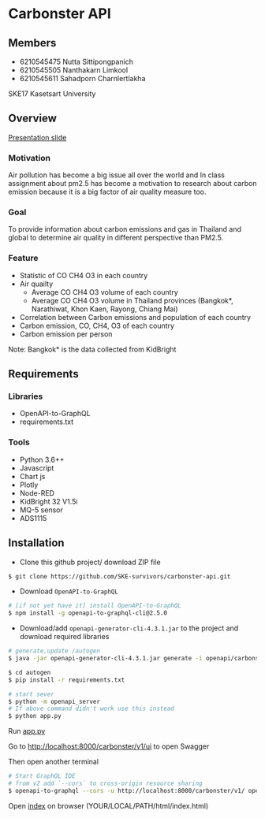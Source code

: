 # Carbonster API

## Members
- 6210545475 Nutta Sittipongpanich
- 6210545505 Nanthakarn Limkool
- 6210545611 Sahadporn Charnlertlakha

SKE17 Kasetsart University

## Overview
[Presentation slide](https://drive.google.com/file/d/1EMJkDjNAFis8yuj9Y0cx9-7depBLH7OU/view?usp=sharing)

### Motivation
Air pollution has become a big issue all over the world and In class assignment about pm2.5 has become a motivation to research about carbon emission because it is a big factor of air quality measure too.

### Goal
To provide information about carbon emissions and gas in Thailand and global to determine air quality in different perspective than PM2.5.

### Feature
- Statistic of CO CH4 O3 in each country
- Air quailty
  - Average CO CH4 O3 volume of each country
  - Average CO CH4 O3 volume in Thailand provinces (Bangkok*, Narathiwat, Khon Kaen, Rayong, Chiang Mai) 
- Correlation between Carbon emissions and population of each country
- Carbon emission, CO, CH4, O3 of each country
- Carbon emission per person

Note: Bangkok* is the data collected from KidBright

## Requirements

### Libraries
* OpenAPI-to-GraphQL
* requirements.txt

### Tools
* Python 3.6++
* Javascript
* Chart js
* Plotly
* Node-RED
* KidBright 32 V1.5i
* MQ-5 sensor
* ADS1115
 
## Installation 

* Clone this github project/ download ZIP file

```bash
$ git clone https://github.com/SKE-survivors/carbonster-api.git
```

* Download `OpenAPI-to-GraphQL`

```bash
# [if not yet have it] install OpenAPI-to-GraphQL
$ npm install -g openapi-to-graphql-cli@2.5.0
```

* Download/add `openapi-generator-cli-4.3.1.jar` to the project and download required libraries

```bash
# generate,update /autogen
$ java -jar openapi-generator-cli-4.3.1.jar generate -i openapi/carbonster-api.yaml -o autogen -g python-flask

$ cd autogen
$ pip install -r requirements.txt

# start sever
$ python -m openapi_server
# If above command didn't work use this instead
$ python app.py
```

Run [app.py](app.py)

Go to <http://localhost:8000/carbonster/v1/ui> to open Swagger

Then open another terminal

```bash
# Start GraphQL IDE
# from v2 add `--cors` to cross-origin resource sharing
$ openapi-to-graphql --cors -u http://localhost:8000/carbonster/v1/ openapi/carbonster-api.yaml
```

Open [index](html/index.html) on browser (YOUR/LOCAL/PATH/html/index.html)
